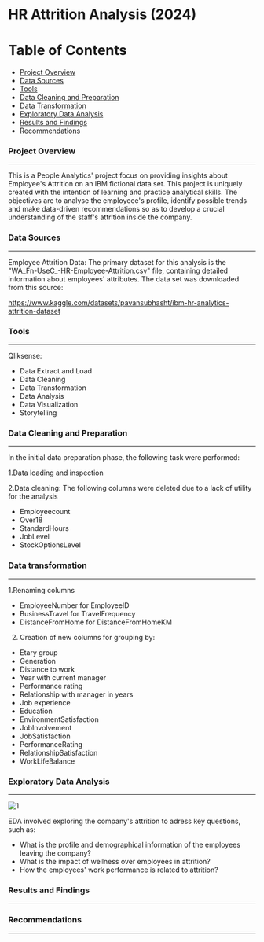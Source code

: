 # HR Attrition Analysis (2024)

# Table of Contents

- [Project Overview](#project-overview)
- [Data Sources](#data-sources)
- [Tools](#tools)
- [Data Cleaning and Preparation](#data-cleaning-and-preparation)
- [Data Transformation](#data-transformation)
- [Exploratory Data Analysis](#exploratory-data-analysis)
- [Results and Findings](#results-and-findings)
- [Recommendations](#recommendations)
  

### Project Overview
--- 

This is a People Analytics' project focus on providing insights about Employee's Attrition on an IBM fictional data set. This project is uniquely created with the intention of learning and practice analytical skills. The objectives are to analyse the employeee's profile, identify possible trends and make data-driven recommendations so as to develop a crucial understanding of the staff's attrition inside the company.


### Data Sources
--- 
Employee Attrition Data: The primary dataset for this analysis is the "WA_Fn-UseC_-HR-Employee-Attrition.csv" file, containing detailed information about employees' attributes.
The data set was downloaded from this source:

https://www.kaggle.com/datasets/pavansubhasht/ibm-hr-analytics-attrition-dataset


### Tools
--- 
Qliksense:
- Data Extract and Load
- Data Cleaning
- Data Transformation
- Data Analysis
- Data Visualization
- Storytelling

### Data Cleaning and Preparation
--- 

In the initial data preparation phase, the following task were performed:

1.Data loading and inspection

2.Data cleaning: The following columns were deleted due to a lack of utility for the analysis
- Employeecount
- Over18
- StandardHours
- JobLevel
- StockOptionsLevel

### Data transformation 
--- 

1.Renaming columns
- EmployeeNumber for EmployeeID
- BusinessTravel for TravelFrequency
- DistanceFromHome for DistanceFromHomeKM

2. Creation of new columns for grouping by:
- Etary group
- Generation
- Distance to work
- Year with current manager
- Performance rating
- Relationship with manager in years
- Job experience
- Education
- EnvironmentSatisfaction
- JobInvolvement
- JobSatisfaction
- PerformanceRating
- RelationshipSatisfaction
- WorkLifeBalance

### Exploratory Data Analysis
--- 
![1](https://github.com/user-attachments/assets/da7a8510-24d9-40fd-8f91-07bb99afa545)

EDA involved exploring the company's attrition to adress key questions, such as:

- What is the profile and demographical information of the employees leaving the company?
- What is the impact of wellness over employees in attrition?
- How the employees' work performance is related to attrition?
  

### Results and Findings
--- 


### Recommendations
--- 

